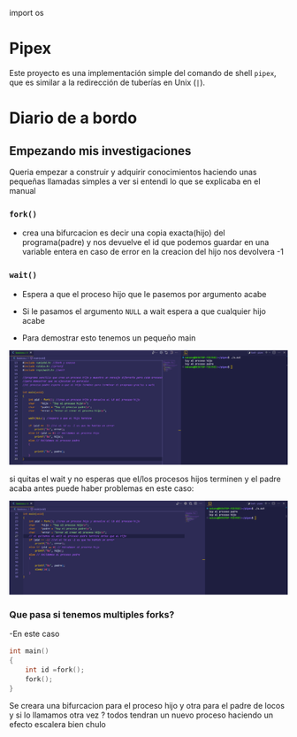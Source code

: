 
import os

# Pipex

Este proyecto es una implementación simple del comando de shell `pipex`, que es similar a la redirección de tuberías en Unix (`|`).

# Diario de a bordo 

## Empezando mis investigaciones

Queria empezar a construir y adquirir conocimientos haciendo unas pequeñas llamadas simples a ver si entendi lo que se explicaba en el manual

### `fork()`

- crea una bifurcacion es decir una copia exacta(hijo) del programa(padre) y nos devuelve el id que podemos guardar en una variable entera en caso de error en la creacion del hijo nos devolvera -1

### `wait()`

- Espera a que el proceso hijo que le pasemos por argumento acabe

- Si le pasamos el argumento `NULL` a wait espera a que cualquier hijo acabe 

- Para demostrar esto tenemos un pequeño main 

![basicos.c](/images/conwait.png)

si quitas el wait y no esperas que el/los procesos hijos terminen 
y el padre acaba antes puede haber problemas en este caso:

![Alt text](/images/sinwait.png)


### Que pasa si tenemos multiples forks?

-En este caso 

```c
int main()
{
	int id =fork();
	fork();
}
```
Se creara una bifurcacion para el proceso hijo y otra para el padre de locos y si lo llamamos otra vez ?
todos tendran un nuevo proceso haciendo un efecto escalera bien chulo


